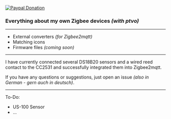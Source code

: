 [![Paypal Donation](https://img.shields.io/badge/paypal-donate%20|%20spenden-green.svg)](https://www.paypal.com/donate/?hosted_button_id=7W6M3TFZ4W9LW)

<H3>Everything about my own Zigbee devices <i>(with ptvo)</i></H3>
<hr>
<ul>
<li>External converters <i>(for Zigbee2mqtt)</i></li>
<li>Matching icons</li>
<li>Firmware files <i>(coming soon)</i></li>
</ul>
<hr>

I have currently connected several DS18B20 sensors and a wired reed contact to the CC2531 and successfully integrated them into Zigbee2mqtt.

If you have any questions or suggestions, just open an issue <i>(also in German - gern auch in deutsch)</i>.

<hr

To-Do:

<ul>
<li>US-100 Sensor</li>
<li>...</li>
</ul>
